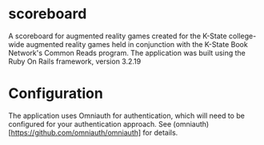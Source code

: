 scoreboard
==========

A scoreboard for augmented reality games created for the K-State college-wide augmented reality games held in conjunction with the K-State Book Network's Common Reads program.  The application was built using the Ruby On Rails framework, version 3.2.19

# Configuration
The application uses Omniauth for authentication, which will need to be configured for your authentication approach.  See (omniauth)[https://github.com/omniauth/omniauth] for details.
